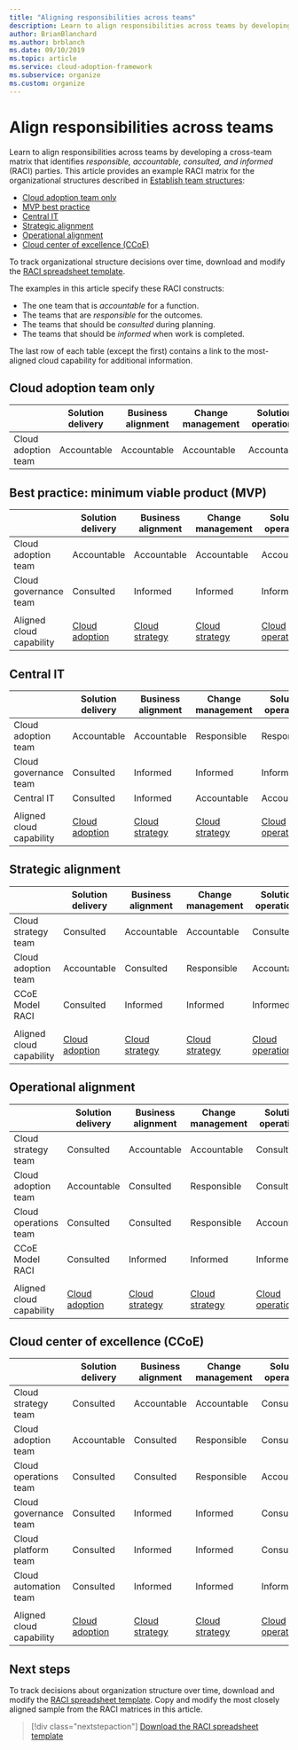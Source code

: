 ```yaml
---
title: "Aligning responsibilities across teams"
description: Learn to align responsibilities across teams by developing a cross-team matrix that identifies responsible, accountable, consulted, and informed (RACI) parties.
author: BrianBlanchard
ms.author: brblanch
ms.date: 09/10/2019
ms.topic: article
ms.service: cloud-adoption-framework
ms.subservice: organize
ms.custom: organize
---
```


<!-- cSpell:ignore ccoe -->

# Align responsibilities across teams

Learn to align responsibilities across teams by developing a cross-team matrix that identifies *responsible, accountable, consulted, and informed* (RACI) parties. This article provides an example RACI matrix for the organizational structures described in [Establish team structures](./organization-structures.md):

- [Cloud adoption team only](#cloud-adoption-team-only)
- [MVP best practice](#best-practice-minimum-viable-product-mvp)
- [Central IT](#central-it)
- [Strategic alignment](#strategic-alignment)
- [Operational alignment](#operational-alignment)
- [Cloud center of excellence (CCoE)](#cloud-center-of-excellence-ccoe)

To track organizational structure decisions over time, download and modify the [RACI spreadsheet template](https://archcenter.blob.core.windows.net/cdn/fusion/management/raci-template.xlsx).

The examples in this article specify these RACI constructs:

- The one team that is *accountable* for a function.
- The teams that are *responsible* for the outcomes.
- The teams that should be *consulted* during planning.
- The teams that should be *informed* when work is completed.

The last row of each table (except the first) contains a link to the most-aligned cloud capability for additional information.

## Cloud adoption team only

|  |Solution delivery  |Business alignment  |Change management  |Solution operations  |Governance |Platform maturity  |Platform operations  |Platform automation  |
|---------|---------|---------|---------|---------|---------|---------|---------|---------|
|Cloud adoption team |Accountable|Accountable|Accountable|Accountable|Accountable|Accountable|Accountable|Accountable|

## Best practice: minimum viable product (MVP)

|  |Solution delivery  |Business alignment  |Change management  |Solution operations  |Governance |Platform maturity  |Platform operations  |Platform automation  |
|---------|---------|---------|---------|---------|---------|---------|---------|---------|
|Cloud adoption team|Accountable|Accountable|Accountable|Accountable|Consulted|Consulted|Consulted|Informed|
|Cloud governance team|Consulted|Informed|Informed|Informed|Accountable|Accountable|Accountable|Accountable|
||||||||||
|Aligned cloud capability|[Cloud adoption](./cloud-adoption.md)|[Cloud strategy](./cloud-strategy.md)|[Cloud strategy](./cloud-strategy.md)|[Cloud operations](./cloud-operations.md)|[CCoE](./cloud-center-of-excellence.md)-[Cloud governance](./cloud-governance.md)|[CCoE](./cloud-center-of-excellence.md)-[Cloud platform](./cloud-platform.md)|[CCoE](./cloud-center-of-excellence.md)-[Cloud platform](./cloud-platform.md)|[CCoE](./cloud-center-of-excellence.md)-[Cloud automation](./cloud-automation.md)|

## Central IT

| |Solution delivery  |Business alignment  |Change management  |Solution operations  |Governance |Platform maturity  |Platform operations  |Platform automation  |
|---------|---------|---------|---------|---------|---------|---------|---------|---------|
|Cloud adoption team  |Accountable|Accountable|Responsible    |Responsible|Informed   |Informed   |Informed   |Informed   |
|Cloud governance team|Consulted  |Informed   |Informed   |Informed   |Accountable|Consulted  |Responsible|Informed   |
|Central IT           |Consulted  |Informed   |Accountable   |Accountable   |Responsible  |Accountable|Accountable|Accountable|
||||||||||
|Aligned cloud capability|[Cloud adoption](./cloud-adoption.md)|[Cloud strategy](./cloud-strategy.md)|[Cloud strategy](./cloud-strategy.md)|[Cloud operations](./cloud-operations.md)|[Cloud governance](./cloud-governance.md)|[Central IT](./central-it.md)|[Central IT](./central-it.md)|[Central IT](./central-it.md)|

## Strategic alignment

|  |Solution delivery  |Business alignment  |Change management  |Solution operations  |Governance |Platform maturity  |Platform operations  |Platform automation  |
|---------|---------|---------|---------|---------|---------|---------|---------|---------|
|Cloud strategy team  |Consulted  |Accountable|Accountable|Consulted  |Consulted  |Informed   |Informed   |Informed   |
|Cloud adoption team  |Accountable|Consulted  |Responsible|Accountable|Informed   |Informed   |Informed   |Informed   |
|CCoE Model RACI      |Consulted  |Informed   |Informed   |Informed   |Accountable|Accountable|Accountable|Accountable|
||||||||||
|Aligned cloud capability|[Cloud adoption](./cloud-adoption.md)|[Cloud strategy](./cloud-strategy.md)|[Cloud strategy](./cloud-strategy.md)|[Cloud operations](./cloud-operations.md)|[CCoE](./cloud-center-of-excellence.md)-[Cloud governance](./cloud-governance.md)|[CCoE](./cloud-center-of-excellence.md)-[Cloud platform](./cloud-platform.md)|[CCoE](./cloud-center-of-excellence.md)-[Cloud platform](./cloud-platform.md)|[CCoE](./cloud-center-of-excellence.md)-[Cloud automation](./cloud-automation.md)|

## Operational alignment

|  |Solution delivery  |Business alignment  |Change management  |Solution operations  |Governance |Platform maturity  |Platform operations  |Platform automation  |
|---------|---------|---------|---------|---------|---------|---------|---------|---------|
|Cloud strategy team  |Consulted  |Accountable|Accountable|Consulted  |Consulted  |Informed   |Informed   |Informed   |
|Cloud adoption team  |Accountable|Consulted  |Responsible|Consulted  |Informed   |Informed   |Informed   |Informed   |
|Cloud operations team|Consulted  |Consulted  |Responsible|Accountable|Consulted  |Informed   |Accountable|Consulted  |
|CCoE Model RACI      |Consulted  |Informed   |Informed   |Informed   |Accountable|Accountable|Responsible|Accountable|
||||||||||
|Aligned cloud capability|[Cloud adoption](./cloud-adoption.md)|[Cloud strategy](./cloud-strategy.md)|[Cloud strategy](./cloud-strategy.md)|[Cloud operations](./cloud-operations.md)|[CCoE](./cloud-center-of-excellence.md)-[Cloud governance](./cloud-governance.md)|[CCoE](./cloud-center-of-excellence.md)-[Cloud platform](./cloud-platform.md)|[CCoE](./cloud-center-of-excellence.md)-[Cloud platform](./cloud-platform.md)|[CCoE](./cloud-center-of-excellence.md)-[Cloud automation](./cloud-automation.md)|

## Cloud center of excellence (CCoE)

|  |Solution delivery  |Business alignment  |Change management  |Solution operations  |Governance |Platform maturity  |Platform operations  |Platform automation  |
|---------|---------|---------|---------|---------|---------|---------|---------|---------|
|Cloud strategy team  |Consulted  |Accountable|Accountable|Consulted  |Consulted  |Informed   |Informed   |Informed   |
|Cloud adoption team  |Accountable|Consulted  |Responsible|Consulted  |Informed   |Informed   |Informed   |Informed   |
|Cloud operations team|Consulted  |Consulted  |Responsible|Accountable|Consulted  |Informed   |Accountable|Consulted  |
|Cloud governance team|Consulted  |Informed   |Informed   |Consulted  |Accountable|Consulted  |Responsible|Informed   |
|Cloud platform team  |Consulted  |Informed   |Informed   |Consulted  |Consulted  |Accountable|Responsible|Responsible|
|Cloud automation team|Consulted  |Informed   |Informed   |Informed   |Consulted  |Responsible|Responsible|Accountable|
||||||||||
|Aligned cloud capability|[Cloud adoption](./cloud-adoption.md)|[Cloud strategy](./cloud-strategy.md)|[Cloud strategy](./cloud-strategy.md)|[Cloud operations](./cloud-operations.md)|[CCoE](./cloud-center-of-excellence.md)-[Cloud governance](./cloud-governance.md)|[CCoE](./cloud-center-of-excellence.md)-[Cloud platform](./cloud-platform.md)|[CCoE](./cloud-center-of-excellence.md)-[Cloud platform](./cloud-platform.md)|[CCoE](./cloud-center-of-excellence.md)-[Cloud automation](./cloud-automation.md)|

## Next steps

To track decisions about organization structure over time, download and modify the [RACI spreadsheet template](https://archcenter.blob.core.windows.net/cdn/fusion/management/raci-template.xlsx). Copy and modify the most closely aligned sample from the RACI matrices in this article.

> [!div class="nextstepaction"]
> [Download the RACI spreadsheet template](https://archcenter.blob.core.windows.net/cdn/fusion/management/raci-template.xlsx)
